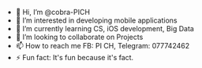 - 👋 Hi, I’m @cobra-PICH
- 👀 I’m interested in developing mobile applications
- 🌱 I’m currently learning CS, iOS development, Big Data
- 💞️ I’m looking to collaborate on Projects
- 📫 How to reach me FB: PI CH, Telegram: 077742462
- ⚡ Fun fact: It's fun because it's fact.

<!---
cobra-PICH/cobra-PICH is a ✨ special ✨ repository because its `README.md` (this file) appears on your GitHub profile.
You can click the Preview link to take a look at your changes.
--->
